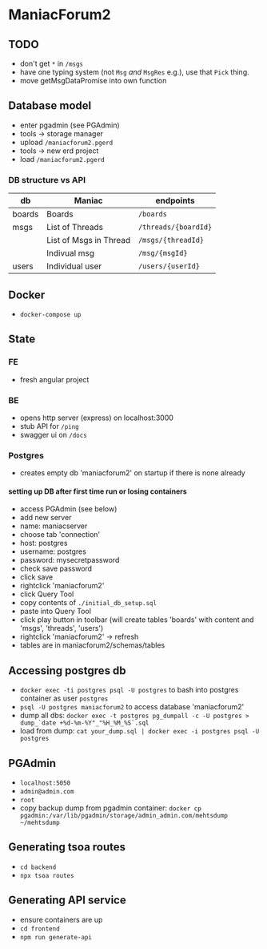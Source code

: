 # ManiacForum2

## TODO

- don't get `*` in `/msgs`
- have one typing system (not `Msg` _and_ `MsgRes` e.g.), use that `Pick` thing.
- move getMsgDataPromise into own function

## Database model

- enter pgadmin (see PGAdmin)
- tools -> storage manager
- upload `/maniacforum2.pgerd`
- tools -> new erd project
- load `/maniacforum2.pgerd`

### DB structure vs API

| db     | Maniac                 | endpoints            |
| ------ | ---------------------- | -------------------- |
| boards | Boards                 | `/boards`            |
| msgs   | List of Threads        | `/threads/{boardId}` |
|        | List of Msgs in Thread | `/msgs/{threadId}`   |
|        | Indivual msg           | `/msg/{msgId}`       |
| users  | Individual user        | `/users/{userId}`    |

## Docker

- `docker-compose up`

## State

### FE

- fresh angular project

### BE

- opens http server (express) on localhost:3000
- stub API for `/ping`
- swagger ui on `/docs`

### Postgres

- creates empty db 'maniacforum2' on startup if there is none already

#### setting up DB after first time run or losing containers

- access PGAdmin (see below)
- add new server
- name: maniacserver
- choose tab 'connection'
- host: postgres
- username: postgres
- password: mysecretpassword
- check save password
- click save
- rightclick 'maniacforum2'
- click Query Tool
- copy contents of `./initial_db_setup.sql`
- paste into Query Tool
- click play button in toolbar (will create tables 'boards' with content and 'msgs', 'threads', 'users')
- rightclick 'maniacforum2' -> refresh
- tables are in maniacforum2/schemas/tables

## Accessing postgres db

- `docker exec -ti postgres psql -U postgres` to bash into postgres container as user `postgres`
- `psql -U postgres maniacforum2` to access database 'maniacforum2'
- dump all dbs:
  `` docker exec -t postgres pg_dumpall -c -U postgres > dump_`date +%d-%m-%Y"_"%H_%M_%S`.sql ``
- load from dump: `cat your_dump.sql | docker exec -i postgres psql -U postgres`

## PGAdmin

- `localhost:5050`
- `admin@admin.com`
- `root`
- copy backup dump from pgadmin container: `docker cp pgadmin:/var/lib/pgadmin/storage/admin_admin.com/mehtsdump ~/mehtsdump`

## Generating tsoa routes

- `cd backend`
- `npx tsoa routes`

## Generating API service

- ensure containers are up
- `cd frontend`
- `npm run generate-api`
